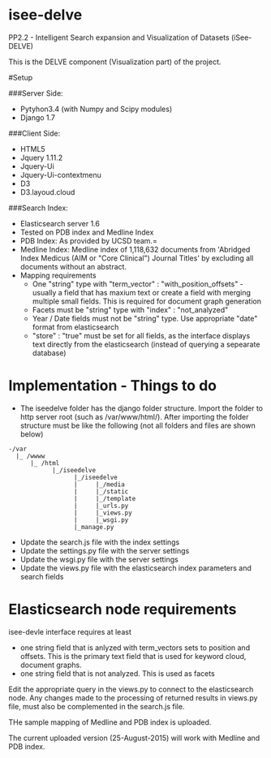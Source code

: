 # isee-delve
PP2.2 - Intelligent Search expansion and Visualization of Datasets (iSee-DELVE)

This is the DELVE component (Visualization part) of the project.

#Setup

###Server Side:
- Pytyhon3.4 (with Numpy and Scipy modules)
- Django 1.7

###Client Side:
- HTML5
- Jquery 1.11.2
- Jquery-Ui
- Jquery-Ui-contextmenu
- D3
- D3.layoud.cloud

###Search Index:
- Elasticsearch server 1.6
- Tested on PDB index and Medline Index
- PDB Index: As provided by UCSD team.=
- Medline Index: Medline index of 1,118,632 documents from 'Abridged Index Medicus (AIM or "Core Clinical") Journal Titles' by excluding all documents without an abstract.
- Mapping requirements
  - One "string" type with "term_vector" : "with_position_offsets" - usually a field that has maxium text or create a field with merging multiple small fields. This is required for document graph generation
  - Facets must be "string" type with "index" : "not_analyzed"
  - Year / Date fields must not be "string" type. Use appropriate "date" format from elasticsearch
  - "store" : "true" must be set for all fields, as the interface displays text directly from the elasticsearch (instead of querying a sepearate database)

# Implementation - Things to do

- The iseedelve folder has the django folder structure. Import the folder to http server root (such as /var/www/html/). After importing the folder structure must be like the following (not all folders and files are shown below)
```
-/var
  |_ /wwww
      |_ /html
            |_/iseedelve
                  |_/iseedelve
                  |     |_/media
                  |     |_/static
                  |     |_/template
                  |     |_urls.py
                  |     |_views.py
                  |     |_wsgi.py
                  |_manage.py
```
- Update the search.js file with the index settings
- Update the settings.py file with the server settings
- Update the wsgi.py file with the server settings
- Update the views.py file with the elasticsearch index parameters and search fields

# Elasticsearch node requirements

isee-devle interface requires at least
- one string field that is anlyzed with term_vectors sets to position and offsets. This is the primary text field that is used for keyword cloud, document graphs.
- one string field that is not analyzed. This is used as facets

Edit the appropriate query in the views.py to connect to the elasticsearch node. Any changes made to the processing of returned results in views.py file, must also be complemented in the search.js file.

THe sample mapping of Medline and PDB index is uploaded.

The current uploaded version (25-August-2015) will work with Medline and PDB index.
